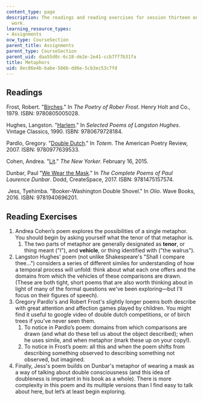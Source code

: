 ```yaml
---
content_type: page
description: The readings and reading exercises for session thirteen on how metaphors
  work.
learning_resource_types:
- Assignments
ocw_type: CourseSection
parent_title: Assignments
parent_type: CourseSection
parent_uid: daa55d0c-6c18-de2e-2e41-ccb7ff7b31fa
title: Metaphors
uid: 8ec86e4b-babe-566b-dd6e-5cb3ec53c7fd
---
```


Readings
--------

Frost, Robert. "[Birches](https://www.poetryfoundation.org/poems/44260/birches)." In _The Poetry of Rober Frost_. Henry Holt and Co., 1979. ISBN: 9780805005028.

Hughes, Langston. "[Harlem](https://www.poetryfoundation.org/poems/46548/harlem)." In _Selected Poems of Langston Hughes_. Vintage Classics, 1990. ISBN: 9780679728184.

Pardlo, Gregory. "[Double Dutch](https://www.poetryfoundation.org/poems/54804/double-dutch)." In _Totem_. The American Poetry Review, 2007. ISBN: 9780977639533.

Cohen, Andrea. "[Lit](https://www.newyorker.com/magazine/2015/02/16/lit-2)." _The New Yorker._ February 16, 2015.

Dunbar, Paul "[We Wear the Mask](https://www.poetryfoundation.org/poems/44203/we-wear-the-mask)." In _The Complete Poems of Paul Laurence Dunbar_. Dodd, CreateSpace, 2017. ISBN: 9781475157574.

 Jess, Tyehimba. "Booker-Washington Double Shovel." In _Olio_. Wave Books, 2016. ISBN: 9781940696201.

Reading Exercises
-----------------

1.  Andrea Cohen’s poem explores the possibilities of a single metaphor. You should begin by asking yourself what the tenor of that metaphor is.
    1.  The two parts of metaphor are generally designated as **tenor**, or thing meant ("I"), and **vehicle**, or thing identified with ("the walrus").
2.  Langston Hughes' poem (not unlike Shakespeare's "Shall I compare thee…") considers a series of different similes for understanding of how a temporal process will unfold: think about what each one offers and the domains from which the vehicles of these comparisons are drawn. (These are both tight, short poems that are also worth thinking about in light of many of the formal questions we've been exploring—but I'll focus on their figures of speech).
3.  Gregory Pardlo's and Robert Frost's slightly longer poems both describe with great attention and affection games played by children. You might find it useful to google video of double dutch competitions, or of birch trees if you've never seen them.
    1.  To notice in Pardlo’s poem: domains from which comparisons are drawn (and what do these tell us about the object described); when he uses simile, and when metaphor (mark these up on your copy!).
    2.  To notice in Frost’s poem: all this and when the poem shifts from describing something observed to describing something not observed, but imagined.
4.  Finally, Jess's poem builds on Dunbar's metaphor of wearing a mask as a way of talking about double consciousness (and this idea of doubleness is important in his book as a whole). There is more complexity in this poem and its multiple versions than I find easy to talk about here, but let’s at least begin exploring.